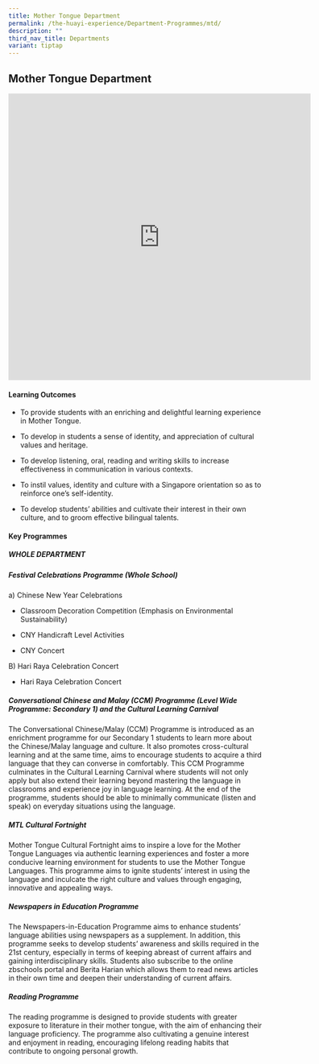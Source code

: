 ```yaml
---
title: Mother Tongue Department
permalink: /the-huayi-experience/Department-Programmes/mtd/
description: ""
third_nav_title: Departments
variant: tiptap
---
```

<h2>Mother Tongue Department</h2>
<div class="iframe-wrapper">
<iframe height="569" width="600" allowfullscreen="true" frameborder="0" src="https://docs.google.com/presentation/d/e/2PACX-1vRKHXwiGYVv-ASvsiQvhQPVVgC-rSka2NNA8yT1RoctlUfbZEIJlAkEw-Y_s6MlAWZIvL2JTMZlaqph/embed?start=false&amp;loop=false&amp;delayms=3000"></iframe>
</div>
<h4>Learning Outcomes</h4>
<ul data-tight="true" class="tight">
<li>
<p>To provide students with an enriching and delightful learning experience
in Mother Tongue.</p>
</li>
<li>
<p>To develop in students a sense of identity, and appreciation of cultural
values and heritage.</p>
</li>
<li>
<p>To develop listening, oral, reading and writing skills to increase effectiveness
in communication in various contexts.</p>
</li>
<li>
<p>To instil values, identity and culture with a Singapore orientation so
as to reinforce one’s self-identity.</p>
</li>
<li>
<p>To develop students’ abilities and cultivate their interest in their own
culture, and to groom effective bilingual talents.</p>
</li>
</ul>
<h4>Key Programmes</h4>
<h5>WHOLE DEPARTMENT</h5>
<h5>Festival Celebrations Programme (Whole School)</h5>
<p>a) Chinese New Year Celebrations</p>
<ul data-tight="true" class="tight">
<li>
<p>Classroom Decoration Competition (Emphasis on Environmental Sustainability)</p>
</li>
<li>
<p>CNY Handicraft Level Activities</p>
</li>
<li>
<p>CNY Concert</p>
</li>
</ul>
<p>B) Hari Raya Celebration Concert</p>
<ul data-tight="true" class="tight">
<li>
<p>Hari Raya Celebration Concert</p>
</li>
</ul>
<h5>Conversational Chinese and Malay (CCM) Programme (Level Wide Programme: Secondary 1) and the Cultural Learning Carnival</h5>
<p>The Conversational Chinese/Malay (CCM) Programme is introduced as an enrichment
programme for our Secondary 1 students to learn more about the Chinese/Malay
language and culture. It also promotes cross-cultural learning and at the
same time, aims to encourage students to acquire a third language that
they can converse in comfortably. This CCM Programme culminates in the
Cultural Learning Carnival where students will not only apply but also
extend their learning beyond mastering the language in classrooms and experience
joy in language learning. At the end of the programme, students should
be able to minimally communicate (listen and speak) on everyday situations
using the language.</p>
<h5>MTL Cultural Fortnight</h5>
<p>Mother Tongue Cultural Fortnight aims to inspire a love for the Mother
Tongue Languages via authentic learning experiences and foster a more conducive
learning environment for students to use the Mother Tongue Languages. This
programme aims to ignite students’ interest in using the language and inculcate
the right culture and values through engaging, innovative and appealing
ways.</p>
<h5>Newspapers in Education Programme</h5>
<p>The Newspapers-in-Education Programme aims to enhance students’ language
abilities using newspapers as a supplement. In addition, this programme
seeks to develop students’ awareness and skills required in the 21st century,
especially in terms of keeping abreast of current affairs and gaining interdisciplinary
skills. Students also subscribe to the online zbschools portal and Berita
Harian which allows them to read news articles in their own time and deepen
their understanding of current affairs.</p>
<h5>Reading Programme</h5>
<p>The reading programme is designed to provide students with greater exposure
to literature in their mother tongue, with the aim of enhancing their language
proficiency. The programme also cultivating a genuine interest and enjoyment
in reading, encouraging lifelong reading habits that contribute to ongoing
personal growth.</p>
<p></p>